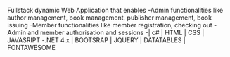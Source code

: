 Fullstack dynamic Web Application that enables
-Admin functionalities like author management, book management, publisher management, book issuing
-Member functionalities like member registration, checking out
-Admin and member authorisation and sessions
-| c# | HTML | CSS | JAVASRIPT
-.NET 4.x | BOOTSRAP | JQUERY | DATATABLES | FONTAWESOME  
